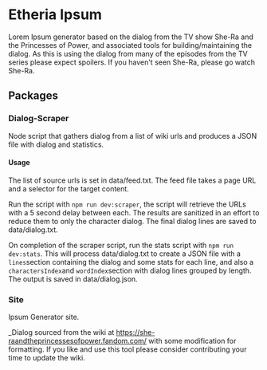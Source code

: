 # Etheria Ipsum

Lorem Ipsum generator based on the dialog from the TV show She-Ra and the Princesses of Power, and associated tools for building/maintaining the dialog. As this is using the dialog from many of the episodes from the TV series please expect spoilers. If you haven't seen She-Ra, please go watch She-Ra.

## Packages

### Dialog-Scraper

Node script that gathers dialog from a list of wiki urls and produces a JSON file with dialog and statistics.

#### Usage

The list of source urls is set in data/feed.txt. The feed file takes a page URL and a selector for the target content.

Run the script with `npm run dev:scraper`, the script will retrieve the URLs with a 5 second delay between each. The results are sanitized in an effort to reduce them to only the character dialog. The final dialog lines are saved to data/dialog.txt.

On completion of the scraper script, run the stats script with `npm run dev:stats`. This will process data/dialog.txt to create a JSON file with a `lines`section containing the dialog and some stats for each line, and also a `charactersIndex`and `wordIndex`section with dialog lines grouped by length. The output is saved in data/dialog.json.

### Site

Ipsum Generator site.

_Dialog sourced from the wiki at https://she-raandtheprincessesofpower.fandom.com/ with some modification for formatting. If you like and use this tool please consider contributing your time to update the wiki.
